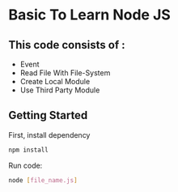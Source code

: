 # Basic To Learn Node JS

## This code consists of :
- Event
- Read File With File-System 
- Create Local Module
- Use Third Party Module

## Getting Started

First, install dependency
```bash
npm install
```

Run code:

```bash
node [file_name.js]
```
